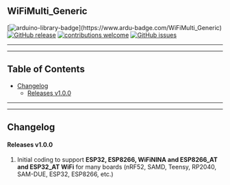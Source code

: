 ## WiFiMulti_Generic

[![arduino-library-badge](https://www.ardu-badge.com/badge/WiFiMulti_Generic.svg?)](https://www.ardu-badge.com/WiFiMulti_Generic)
[![GitHub release](https://img.shields.io/github/release/khoih-prog/WiFiMulti_Generic.svg)](https://github.com/khoih-prog/WiFiMulti_Generic/releases)
[![contributions welcome](https://img.shields.io/badge/contributions-welcome-brightgreen.svg?style=flat)](#Contributing)
[![GitHub issues](https://img.shields.io/github/issues/khoih-prog/WiFiMulti_Generic.svg)](http://github.com/khoih-prog/WiFiMulti_Generic/issues)

---
---

## Table of Contents


* [Changelog](#changelog)
  * [Releases v1.0.0](#releases-v100)

---
---

## Changelog


#### Releases v1.0.0

1. Initial coding to support **ESP32, ESP8266, WiFiNINA and ESP8266_AT and ESP32_AT WiFi** for many boards (nRF52, SAMD, Teensy, RP2040, SAM-DUE, ESP32, ESP8266, etc.)



